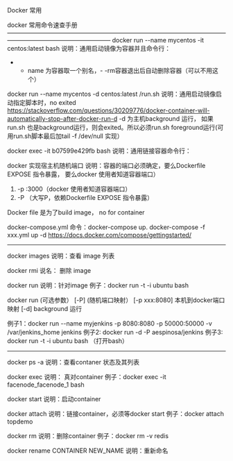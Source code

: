Docker 常用

docker 常用命令速查手册
—————————————————————————————————————————————————————
docker run --name mycentos   -it  centos:latest bash
说明：通用启动镜像为容器并且命令行：
   - -  name  为容器取一个别名，- -rm容器退出后自动删除容器（可以不用这个）

docker run --name mycentos  -d centos:latest /run.sh
说明：通用启动镜像启动指定脚本时，no exited 
https://stackoverflow.com/questions/30209776/docker-container-will-automatically-stop-after-docker-run-d
-d 为主机background 运行，
如果run.sh 也是background运行，则会exited。所以必须run.sh foreground运行(可用run.sh脚本最后加tail -f /dev/null 实现）

docker exec -it b07599e429fb bash
说明：通用链接容器命令行：


docker 实现宿主机随机端口
说明：容器的端口必须确定，要么Dockerfile  EXPOSE 指令暴露， 要么docker 使用者知道容器端口）
1. -p :3000（docker 使用者知道容器端口）
2. -P （大写P，依赖Dockerfile  EXPOSE 指令暴露）

Docker file 是为了build image， no for container

docker-compose.yml   命令：docker-compose up.  docker-compose -f xxx.yml up -d
https://docs.docker.com/compose/gettingstarted/
- - - - - - - - - - - - - - - - - - - - - - - - - - - - - - - - - - - - - - - -  - - - - - - - -

docker images 
说明：查看 image 列表

docker rmi 
说名： 删除 image

docker run 
说明：针对image
例子：docker run -t -i  ubuntu bash

docker run (可选参数）
[-P] (随机端口映射） 
[-p xxx:8080] 本机到docker端口映射
[-d] background 运行

例子1：docker run --name myjenkins -p 8080:8080 -p 50000:50000 -v /var/jenkins_home jenkins 
例子2:  docker run -d -P aespinosa/jenkins
例子3:  docker run -t -i  ubuntu bash （打开bash）

- - - - - - - - - - - - - - - - - - - - - - - - - - - - - - - - - - - - - - - -  - - - - - - - -

docker ps -a 
说明：查看contaner 状态及其列表

docker exec
说明： 真对container
例子：docker exec -it facenode_facenode_1 bash

docker start
说明：启动container

docker attach 
说明：链接container，必须等docker start
例子：docker attach topdemo

docker rm 
说明：删除container
例子：docker rm -v redis

docker rename CONTAINER NEW_NAME
说明：重新命名





